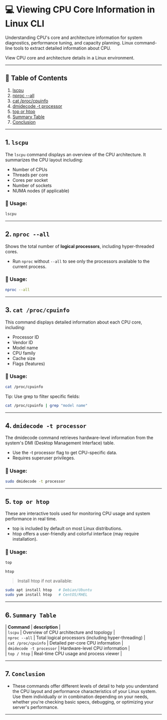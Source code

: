 # :computer: Viewing CPU Core Information in Linux CLI

Understanding CPU's core and architecture information for system diagnostics, performance tuning, and capacity planning. Linux command-line tools to extract detailed information about CPU.

View CPU core and architecture details in a Linux environment.

---

## :pushpin: Table of Contents

1. [lscpu](#1-lscpu)
2. [nproc --all](#2-nproc---all)
3. [cat /proc/cpuinfo](#3-cat-proccpuinfo)
4. [dmidecode -t processor](#4-dmidecode--t-processor)
5. [top or htop](#5-top-or-htop)
6. [Summary Table](#6-summary-table)
7. [Conclusion](#7-conclusion)

---

## 1. `lscpu`

The `lscpu` command displays an overview of the CPU architecture. It summarizes the CPU layout including:

- Number of CPUs
- Threads per core
- Cores per socket
- Number of sockets
- NUMA nodes (if applicable)

### :wrench: Usage:
```bash
lscpu
```
---
## 2. `nproc --all`

Shows the total number of **logical processors**, including hyper-threaded cores.

- Run `nproc` without `--all` to see only the processors available to the current process.

### :wrench: Usage:
```bash
nproc --all
```
---
## 3. `cat /proc/cpuinfo`

This command displays detailed information about each CPU core, including:
- Processor ID
- Vendor ID
- Model name
- CPU family
- Cache size
- Flags (features)

### :wrench: Usage:
```bash
cat /proc/cpuinfo
```
Tip: Use grep to filter specific fields:
```bash
cat /proc/cpuinfo | grep "model name"

```
---
## 4. `dmidecode -t processor`

The dmidecode command retrieves hardware-level information from the system's DMI (Desktop Management Interface) table.
- Use the -t processor flag to get CPU-specific data.
- Requires superuser privileges.

### :wrench: Usage:
```bash
sudo dmidecode -t processor
```
---
## 5. `top or htop`

These are interactive tools used for monitoring CPU usage and system performance in real time.

- top is included by default on most Linux distributions.
- htop offers a user-friendly and colorful interface (may require installation).

### :wrench: Usage:
```bash
top 
```
```bash
htop
```
> Install htop if not available:

```bash
sudo apt install htop   # Debian/Ubuntu
sudo yum install htop   # CentOS/RHEL
```
---
## 6. `Summary Table`

| **Command** | **description** | <br>
| `lscpu` | Overview of CPU architecture and topology | <br>
| `nproc --all` | Total logical processors (including hyper-threading) | <br>
| `cat /proc/cpuinfo` | Detailed per-core CPU information | <br>
| `dmidecode -t processor` | Hardware-level CPU information | <br>
| `top / htop` | Real-time CPU usage and process viewer | <br>

---
## 7. `Conclusion`

- These commands offer different levels of detail to help you understand the CPU layout and performance characteristics of your Linux system. Use them individually or in combination depending on your needs, whether you're checking basic specs, debugging, or optimizing your server's performance.
---